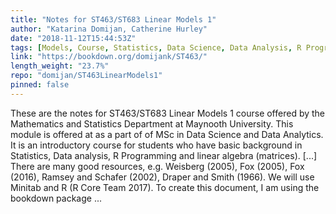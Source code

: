 ```yaml
---
title: "Notes for ST463/ST683 Linear Models 1"
author: "Katarina Domijan, Catherine Hurley"
date: "2018-11-12T15:44:53Z"
tags: [Models, Course, Statistics, Data Science, Data Analysis, R Programming, Package]
link: "https://bookdown.org/domijank/ST463/"
length_weight: "23.7%"
repo: "domijan/ST463LinearModels1"
pinned: false
---
```


These are the notes for ST463/ST683 Linear Models 1 course offered by the Mathematics and Statistics Department at Maynooth University. This module is offered at as a part of of MSc in Data Science and Data Analytics. It is an introductory course for students who have basic background in Statistics, Data analysis, R Programming and linear algebra (matrices). [...] There are many good resources, e.g. Weisberg (2005), Fox (2005), Fox (2016), Ramsey and Schafer (2002), Draper and Smith (1966). We will use Minitab and R (R Core Team 2017). To create this document, I am using the bookdown package ...
